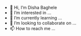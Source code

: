- 👋 Hi, I’m Disha Baghele
- 👀 I’m interested in ...
- 🌱 I’m currently learning ...
- 💞️ I’m looking to collaborate on ...
- 📫 How to reach me ...

<!---
dishabaghele/dishabaghele is a ✨ special ✨ repository because its `README.md` (this file) appears on your GitHub profile.
You can click the Preview link to take a look at your changes.
--->
